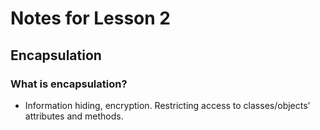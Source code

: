 # Notes for Lesson 2

## Encapsulation
### What is encapsulation?
* Information hiding, encryption. Restricting access to classes/objects' attributes and methods. 


